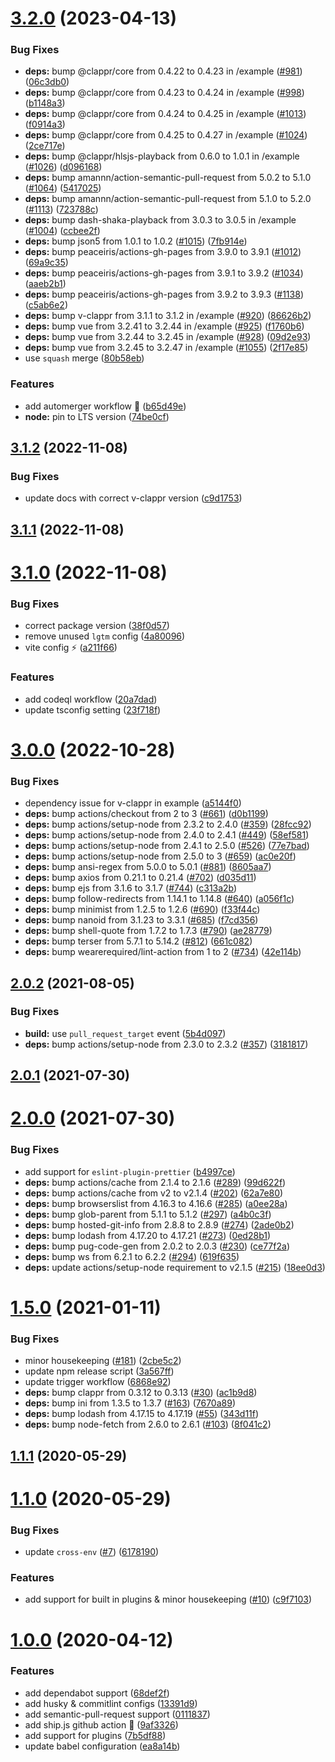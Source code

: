 # [3.2.0](https://github.com/vinayakkulkarni/v-clappr/compare/v3.1.2...v3.2.0) (2023-04-13)


### Bug Fixes

* **deps:** bump @clappr/core from 0.4.22 to 0.4.23 in /example ([#981](https://github.com/vinayakkulkarni/v-clappr/issues/981)) ([06c3db0](https://github.com/vinayakkulkarni/v-clappr/commit/06c3db0e3f88280a44e400c7ace4454d4963bddc))
* **deps:** bump @clappr/core from 0.4.23 to 0.4.24 in /example ([#998](https://github.com/vinayakkulkarni/v-clappr/issues/998)) ([b1148a3](https://github.com/vinayakkulkarni/v-clappr/commit/b1148a39242017d83e1dd06ad6c86b7f4117cff4))
* **deps:** bump @clappr/core from 0.4.24 to 0.4.25 in /example ([#1013](https://github.com/vinayakkulkarni/v-clappr/issues/1013)) ([f0914a3](https://github.com/vinayakkulkarni/v-clappr/commit/f0914a351bb64deb284bccf09d3f4cd1ead4f47a))
* **deps:** bump @clappr/core from 0.4.25 to 0.4.27 in /example ([#1024](https://github.com/vinayakkulkarni/v-clappr/issues/1024)) ([2ce717e](https://github.com/vinayakkulkarni/v-clappr/commit/2ce717e090c8906a99999328df3085479c3e1166))
* **deps:** bump @clappr/hlsjs-playback from 0.6.0 to 1.0.1 in /example ([#1026](https://github.com/vinayakkulkarni/v-clappr/issues/1026)) ([d096168](https://github.com/vinayakkulkarni/v-clappr/commit/d096168ab22644f4f1243684b40eb860c4419ac0))
* **deps:** bump amannn/action-semantic-pull-request from 5.0.2 to 5.1.0 ([#1064](https://github.com/vinayakkulkarni/v-clappr/issues/1064)) ([5417025](https://github.com/vinayakkulkarni/v-clappr/commit/54170258731e6867aef5a3ececd4d732cf091acd))
* **deps:** bump amannn/action-semantic-pull-request from 5.1.0 to 5.2.0 ([#1113](https://github.com/vinayakkulkarni/v-clappr/issues/1113)) ([723788c](https://github.com/vinayakkulkarni/v-clappr/commit/723788cc30d32f80edff6cb81fbb40bed1f94046))
* **deps:** bump dash-shaka-playback from 3.0.3 to 3.0.5 in /example ([#1004](https://github.com/vinayakkulkarni/v-clappr/issues/1004)) ([ccbee2f](https://github.com/vinayakkulkarni/v-clappr/commit/ccbee2f3b9e024a170b1e46d5ed0227b2fc27c5f))
* **deps:** bump json5 from 1.0.1 to 1.0.2 ([#1015](https://github.com/vinayakkulkarni/v-clappr/issues/1015)) ([7fb914e](https://github.com/vinayakkulkarni/v-clappr/commit/7fb914e647bb2b79c63b69f708920b3bbef23d5f))
* **deps:** bump peaceiris/actions-gh-pages from 3.9.0 to 3.9.1 ([#1012](https://github.com/vinayakkulkarni/v-clappr/issues/1012)) ([69a9c35](https://github.com/vinayakkulkarni/v-clappr/commit/69a9c359cc0c8ca3ddc38d3c3acbc5cb3d9fdc4f))
* **deps:** bump peaceiris/actions-gh-pages from 3.9.1 to 3.9.2 ([#1034](https://github.com/vinayakkulkarni/v-clappr/issues/1034)) ([aaeb2b1](https://github.com/vinayakkulkarni/v-clappr/commit/aaeb2b1ff06e653179234ecb995dbeead3f87666))
* **deps:** bump peaceiris/actions-gh-pages from 3.9.2 to 3.9.3 ([#1138](https://github.com/vinayakkulkarni/v-clappr/issues/1138)) ([c5ab6e2](https://github.com/vinayakkulkarni/v-clappr/commit/c5ab6e20cde9017c24f8ed81f7d7219d848bdae5))
* **deps:** bump v-clappr from 3.1.1 to 3.1.2 in /example ([#920](https://github.com/vinayakkulkarni/v-clappr/issues/920)) ([86626b2](https://github.com/vinayakkulkarni/v-clappr/commit/86626b215ed3f27b89af79354f5ca0c701ebbbfa))
* **deps:** bump vue from 3.2.41 to 3.2.44 in /example ([#925](https://github.com/vinayakkulkarni/v-clappr/issues/925)) ([f1760b6](https://github.com/vinayakkulkarni/v-clappr/commit/f1760b63b892e5fc09a3a26174380d66ee9d93fc))
* **deps:** bump vue from 3.2.44 to 3.2.45 in /example ([#928](https://github.com/vinayakkulkarni/v-clappr/issues/928)) ([09d2e93](https://github.com/vinayakkulkarni/v-clappr/commit/09d2e93a028596dc6bb8ffec5274380702ca3391))
* **deps:** bump vue from 3.2.45 to 3.2.47 in /example ([#1055](https://github.com/vinayakkulkarni/v-clappr/issues/1055)) ([2f17e85](https://github.com/vinayakkulkarni/v-clappr/commit/2f17e859a88d003160096553423e7d85c11caa42))
* use `squash` merge ([80b58eb](https://github.com/vinayakkulkarni/v-clappr/commit/80b58eb4421766f8793767b734e61802fad836e2))


### Features

* add automerger workflow 🎉 ([b65d49e](https://github.com/vinayakkulkarni/v-clappr/commit/b65d49e971ad6a2ff43227a41d25b5d7dc534fcb))
* **node:** pin to LTS version ([74be0cf](https://github.com/vinayakkulkarni/v-clappr/commit/74be0cfc2ebe3f63dfd26cf46419176d720ef944))



## [3.1.2](https://github.com/vinayakkulkarni/v-clappr/compare/v3.1.1...v3.1.2) (2022-11-08)


### Bug Fixes

* update docs with correct v-clappr version ([c9d1753](https://github.com/vinayakkulkarni/v-clappr/commit/c9d17538c244583bfcfd8a08699bb90b61a1d57d))



## [3.1.1](https://github.com/vinayakkulkarni/v-clappr/compare/v3.1.0...v3.1.1) (2022-11-08)



# [3.1.0](https://github.com/vinayakkulkarni/v-clappr/compare/v3.0.0...v3.1.0) (2022-11-08)


### Bug Fixes

* correct package version ([38f0d57](https://github.com/vinayakkulkarni/v-clappr/commit/38f0d57a98c5c582678b1f9c83f78c6f47cd83fb))
* remove unused `lgtm` config ([4a80096](https://github.com/vinayakkulkarni/v-clappr/commit/4a80096796aee5a3067f25cb2a8bd0c62c436c0a))
* vite config ⚡️ ([a211f66](https://github.com/vinayakkulkarni/v-clappr/commit/a211f66f98cfe6e84f9734b908fc967e1e40acd1))


### Features

* add codeql workflow ([20a7dad](https://github.com/vinayakkulkarni/v-clappr/commit/20a7dad21f1a29add4b0345748b88905566a6fa5))
* update tsconfig setting ([23f718f](https://github.com/vinayakkulkarni/v-clappr/commit/23f718f92beb84e752d26766287f025bd9164980))



# [3.0.0](https://github.com/vinayakkulkarni/v-clappr/compare/v2.0.2...v3.0.0) (2022-10-28)


### Bug Fixes

* dependency issue for v-clappr in example ([a5144f0](https://github.com/vinayakkulkarni/v-clappr/commit/a5144f0043663c813ae2b1c0233088b27b3d8693))
* **deps:** bump actions/checkout from 2 to 3 ([#661](https://github.com/vinayakkulkarni/v-clappr/issues/661)) ([d0b1199](https://github.com/vinayakkulkarni/v-clappr/commit/d0b11998ce79afb8df8e41fdcd0c9ece96828814))
* **deps:** bump actions/setup-node from 2.3.2 to 2.4.0 ([#359](https://github.com/vinayakkulkarni/v-clappr/issues/359)) ([28fcc92](https://github.com/vinayakkulkarni/v-clappr/commit/28fcc92ec5864ea0d56c5532c54519688edf1588))
* **deps:** bump actions/setup-node from 2.4.0 to 2.4.1 ([#449](https://github.com/vinayakkulkarni/v-clappr/issues/449)) ([58ef581](https://github.com/vinayakkulkarni/v-clappr/commit/58ef5811a64e4c8bfe44b34c4c06a38e91603db6))
* **deps:** bump actions/setup-node from 2.4.1 to 2.5.0 ([#526](https://github.com/vinayakkulkarni/v-clappr/issues/526)) ([77e7bad](https://github.com/vinayakkulkarni/v-clappr/commit/77e7bad48e3a41a0608972b9e9bb214c67bd8e3e))
* **deps:** bump actions/setup-node from 2.5.0 to 3 ([#659](https://github.com/vinayakkulkarni/v-clappr/issues/659)) ([ac0e20f](https://github.com/vinayakkulkarni/v-clappr/commit/ac0e20f83d14f6570bf616a559b55dc0048c1cc3))
* **deps:** bump ansi-regex from 5.0.0 to 5.0.1 ([#881](https://github.com/vinayakkulkarni/v-clappr/issues/881)) ([8605aa7](https://github.com/vinayakkulkarni/v-clappr/commit/8605aa7f44f2f1485b6abc1917cfcabff14bfe73))
* **deps:** bump axios from 0.21.1 to 0.21.4 ([#702](https://github.com/vinayakkulkarni/v-clappr/issues/702)) ([d035d11](https://github.com/vinayakkulkarni/v-clappr/commit/d035d1194569d898958ee1e0a9244517f5efa9bd))
* **deps:** bump ejs from 3.1.6 to 3.1.7 ([#744](https://github.com/vinayakkulkarni/v-clappr/issues/744)) ([c313a2b](https://github.com/vinayakkulkarni/v-clappr/commit/c313a2b3b17f1a8e14b4d0b1f494ac99c9b50fef))
* **deps:** bump follow-redirects from 1.14.1 to 1.14.8 ([#640](https://github.com/vinayakkulkarni/v-clappr/issues/640)) ([a056f1c](https://github.com/vinayakkulkarni/v-clappr/commit/a056f1c07bda1ecdd4d6f15ed86d05e993a222fa))
* **deps:** bump minimist from 1.2.5 to 1.2.6 ([#690](https://github.com/vinayakkulkarni/v-clappr/issues/690)) ([f33f44c](https://github.com/vinayakkulkarni/v-clappr/commit/f33f44c229a2cf878d18e8cfaed0e5bac8e7feba))
* **deps:** bump nanoid from 3.1.23 to 3.3.1 ([#685](https://github.com/vinayakkulkarni/v-clappr/issues/685)) ([f7cd356](https://github.com/vinayakkulkarni/v-clappr/commit/f7cd3567e181038e8e14bd96c77af1f6e6caf939))
* **deps:** bump shell-quote from 1.7.2 to 1.7.3 ([#790](https://github.com/vinayakkulkarni/v-clappr/issues/790)) ([ae28779](https://github.com/vinayakkulkarni/v-clappr/commit/ae287799e079b8ab4cb282d510d5f3a6b66d8004))
* **deps:** bump terser from 5.7.1 to 5.14.2 ([#812](https://github.com/vinayakkulkarni/v-clappr/issues/812)) ([661c082](https://github.com/vinayakkulkarni/v-clappr/commit/661c082836ca97540941fe1cab036ad4dbad5abf))
* **deps:** bump wearerequired/lint-action from 1 to 2 ([#734](https://github.com/vinayakkulkarni/v-clappr/issues/734)) ([42e114b](https://github.com/vinayakkulkarni/v-clappr/commit/42e114b788e618e629715258573ea2a1dcda542c))



## [2.0.2](https://github.com/vinayakkulkarni/v-clappr/compare/v2.0.1...v2.0.2) (2021-08-05)


### Bug Fixes

* **build:** use `pull_request_target` event ([5b4d097](https://github.com/vinayakkulkarni/v-clappr/commit/5b4d097f0a40901d6fffc0ebd8c5813fdb498954))
* **deps:** bump actions/setup-node from 2.3.0 to 2.3.2 ([#357](https://github.com/vinayakkulkarni/v-clappr/issues/357)) ([3181817](https://github.com/vinayakkulkarni/v-clappr/commit/318181794a4a6cd3a12fae119fba3bf60f56bb7a))



## [2.0.1](https://github.com/vinayakkulkarni/v-clappr/compare/v2.0.0...v2.0.1) (2021-07-30)



# [2.0.0](https://github.com/vinayakkulkarni/v-clappr/compare/v1.5.0...v2.0.0) (2021-07-30)


### Bug Fixes

* add support for `eslint-plugin-prettier` ([b4997ce](https://github.com/vinayakkulkarni/v-clappr/commit/b4997ceee765272550a9d643214d0554406a1199))
* **deps:** bump actions/cache from 2.1.4 to 2.1.6 ([#289](https://github.com/vinayakkulkarni/v-clappr/issues/289)) ([99d622f](https://github.com/vinayakkulkarni/v-clappr/commit/99d622fa764338c47edcc1d8d921cb283b9d32e4))
* **deps:** bump actions/cache from v2 to v2.1.4 ([#202](https://github.com/vinayakkulkarni/v-clappr/issues/202)) ([62a7e80](https://github.com/vinayakkulkarni/v-clappr/commit/62a7e800d3474a53bade0c5f2e8e8d5c5a53cf02))
* **deps:** bump browserslist from 4.16.3 to 4.16.6 ([#285](https://github.com/vinayakkulkarni/v-clappr/issues/285)) ([a0ee28a](https://github.com/vinayakkulkarni/v-clappr/commit/a0ee28a21abae03581d336e4b7489b98dbc69fae))
* **deps:** bump glob-parent from 5.1.1 to 5.1.2 ([#297](https://github.com/vinayakkulkarni/v-clappr/issues/297)) ([a4b0c3f](https://github.com/vinayakkulkarni/v-clappr/commit/a4b0c3f3214395e813a627f6b9024ecc1a9db34d))
* **deps:** bump hosted-git-info from 2.8.8 to 2.8.9 ([#274](https://github.com/vinayakkulkarni/v-clappr/issues/274)) ([2ade0b2](https://github.com/vinayakkulkarni/v-clappr/commit/2ade0b2555288b7d78b6793242a7c4c00d845ba6))
* **deps:** bump lodash from 4.17.20 to 4.17.21 ([#273](https://github.com/vinayakkulkarni/v-clappr/issues/273)) ([0ed28b1](https://github.com/vinayakkulkarni/v-clappr/commit/0ed28b1b65054bb593ca7175fa3cfd2d298f18f7))
* **deps:** bump pug-code-gen from 2.0.2 to 2.0.3 ([#230](https://github.com/vinayakkulkarni/v-clappr/issues/230)) ([ce77f2a](https://github.com/vinayakkulkarni/v-clappr/commit/ce77f2a0da135d2343a93431104b4c38fcadf508))
* **deps:** bump ws from 6.2.1 to 6.2.2 ([#294](https://github.com/vinayakkulkarni/v-clappr/issues/294)) ([619f635](https://github.com/vinayakkulkarni/v-clappr/commit/619f6356286098dd8f6e0c2a2239b9da3629e15f))
* **deps:** update actions/setup-node requirement to v2.1.5 ([#215](https://github.com/vinayakkulkarni/v-clappr/issues/215)) ([18ee0d3](https://github.com/vinayakkulkarni/v-clappr/commit/18ee0d39e64d35a82d0ac17825bfb06b3be492ff))



# [1.5.0](https://github.com/vinayakkulkarni/v-clappr/compare/v1.1.1...v1.5.0) (2021-01-11)


### Bug Fixes

* minor housekeeping ([#181](https://github.com/vinayakkulkarni/v-clappr/issues/181)) ([2cbe5c2](https://github.com/vinayakkulkarni/v-clappr/commit/2cbe5c24b0b6854ee2161c2d33bd84d3777a6433))
* update npm release script ([3a567ff](https://github.com/vinayakkulkarni/v-clappr/commit/3a567ffeed17c20dce2297d12a6fdcb05293a442))
* update trigger workflow ([6868e92](https://github.com/vinayakkulkarni/v-clappr/commit/6868e92c540acfa90d0abf326c5d9d62d20f5c20))
* **deps:** bump clappr from 0.3.12 to 0.3.13 ([#30](https://github.com/vinayakkulkarni/v-clappr/issues/30)) ([ac1b9d8](https://github.com/vinayakkulkarni/v-clappr/commit/ac1b9d820ff685a20574c34d5aa291d39f39d003))
* **deps:** bump ini from 1.3.5 to 1.3.7 ([#163](https://github.com/vinayakkulkarni/v-clappr/issues/163)) ([7670a89](https://github.com/vinayakkulkarni/v-clappr/commit/7670a893147c340fce6eb4de0402111e2ee242f5))
* **deps:** bump lodash from 4.17.15 to 4.17.19 ([#55](https://github.com/vinayakkulkarni/v-clappr/issues/55)) ([343d11f](https://github.com/vinayakkulkarni/v-clappr/commit/343d11f384852924dfb434d5e858a385f2ce6c11))
* **deps:** bump node-fetch from 2.6.0 to 2.6.1 ([#103](https://github.com/vinayakkulkarni/v-clappr/issues/103)) ([8f041c2](https://github.com/vinayakkulkarni/v-clappr/commit/8f041c2015e8a101d69141f55ec4348070cc1d96))



<a name="1.1.1"></a>
## [1.1.1](https://github.com/vinayakkulkarni/v-clappr/compare/v1.1.0...v1.1.1) (2020-05-29)



<a name="1.1.0"></a>
# [1.1.0](https://github.com/vinayakkulkarni/v-clappr/compare/v1.0.0...v1.1.0) (2020-05-29)


### Bug Fixes

* update `cross-env` ([#7](https://github.com/vinayakkulkarni/v-clappr/issues/7)) ([6178190](https://github.com/vinayakkulkarni/v-clappr/commit/6178190))


### Features

* add support for built in plugins & minor housekeeping ([#10](https://github.com/vinayakkulkarni/v-clappr/issues/10)) ([c9f7103](https://github.com/vinayakkulkarni/v-clappr/commit/c9f7103))



<a name="1.0.0"></a>
# [1.0.0](https://github.com/vinayakkulkarni/v-clappr/compare/0.0.1...1.0.0) (2020-04-12)


### Features

* add dependabot support ([68def2f](https://github.com/vinayakkulkarni/v-clappr/commit/68def2f))
* add husky & commitlint configs ([13391d9](https://github.com/vinayakkulkarni/v-clappr/commit/13391d9))
* add semantic-pull-request support ([0111837](https://github.com/vinayakkulkarni/v-clappr/commit/0111837))
* add ship.js github action 🚀 ([9af3326](https://github.com/vinayakkulkarni/v-clappr/commit/9af3326))
* add support for plugins ([7b5df88](https://github.com/vinayakkulkarni/v-clappr/commit/7b5df88))
* update babel configuration ([ea8a14b](https://github.com/vinayakkulkarni/v-clappr/commit/ea8a14b))



